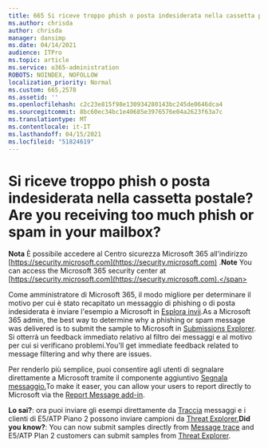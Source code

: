 ```yaml
---
title: 665 Si riceve troppo phish o posta indesiderata nella cassetta postale?
ms.author: chrisda
author: chrisda
manager: dansimp
ms.date: 04/14/2021
audience: ITPro
ms.topic: article
ms.service: o365-administration
ROBOTS: NOINDEX, NOFOLLOW
localization_priority: Normal
ms.custom: 665,2578
ms.assetid: ''
ms.openlocfilehash: c2c23e815f98e130934280143bc245de0646dca4
ms.sourcegitcommit: 8bc60ec34bc1e40685e3976576e04a2623f63a7c
ms.translationtype: MT
ms.contentlocale: it-IT
ms.lasthandoff: 04/15/2021
ms.locfileid: "51824619"
---
```

# <a name="are-you-receiving-too-much-phish-or-spam-in-your-mailbox"></a><span data-ttu-id="37daa-102">Si riceve troppo phish o posta indesiderata nella cassetta postale?</span><span class="sxs-lookup"><span data-stu-id="37daa-102">Are you receiving too much phish or spam in your mailbox?</span></span>

<span data-ttu-id="37daa-103">**Nota** È possibile accedere al Centro sicurezza Microsoft 365 all'indirizzo [https://security.microsoft.com](https://security.microsoft.com) .</span><span class="sxs-lookup"><span data-stu-id="37daa-103">**Note** You can access the Microsoft 365 security center at [https://security.microsoft.com](https://security.microsoft.com).</span></span>

<span data-ttu-id="37daa-104">Come amministratore di Microsoft 365, il modo migliore per determinare il motivo per cui è stato recapitato un messaggio di phishing o di posta indesiderata è inviare l'esempio a Microsoft in [Esplora invii](https://security.microsoft.com/reportsubmission).</span><span class="sxs-lookup"><span data-stu-id="37daa-104">As a Microsoft 365 admin, the best way to determine why a phishing or spam message was delivered is to submit the sample to Microsoft in [Submissions Explorer](https://security.microsoft.com/reportsubmission).</span></span> <span data-ttu-id="37daa-105">Si otterrà un feedback immediato relativo al filtro dei messaggi e al motivo per cui si verificano problemi.</span><span class="sxs-lookup"><span data-stu-id="37daa-105">You'll get immediate feedback related to message filtering and why there are issues.</span></span>

<span data-ttu-id="37daa-106">Per renderlo più semplice, puoi consentire agli utenti di segnalare direttamente a Microsoft tramite il componente aggiuntivo [Segnala messaggio.](https://appsource.microsoft.com/product/office/WA104381180?src=office&tab=Overview)</span><span class="sxs-lookup"><span data-stu-id="37daa-106">To make it easer, you can allow your users to report directly to Microsoft via the [Report Message add-in](https://appsource.microsoft.com/product/office/WA104381180?src=office&tab=Overview).</span></span>

<span data-ttu-id="37daa-107">**Lo sai?**: ora puoi inviare gli esempi direttamente da [Traccia](https://security.microsoft.com/messagetrace) messaggi e i clienti di E5/ATP Piano 2 possono inviare campioni da [Threat Explorer.](https://docs.microsoft.com/microsoft-365/security/office-365-security/threat-explorer)</span><span class="sxs-lookup"><span data-stu-id="37daa-107">**Did you know?**: You can now submit samples directly from [Message trace](https://security.microsoft.com/messagetrace) and E5/ATP Plan 2 customers can submit samples from [Threat Explorer](https://docs.microsoft.com/microsoft-365/security/office-365-security/threat-explorer).</span></span>
